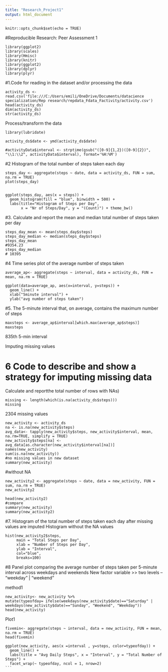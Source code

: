 ```yaml
---
title: "Research_Project1"
output: html_document
---
```


```{r setup, include=FALSE}
knitr::opts_chunk$set(echo = TRUE)
```

#Reproducible Research: Peer Assessment 1
```{r}
library(ggplot2)
library(scales)
library(Hmisc)
library(knitr)
library(ggplot2)
library(dplyr)
library(plyr)
```




#1.Code for reading in the dataset and/or processing the data
```{r}
activity_ds <- read.csv('file:///C:/Users/emili/OneDrive/Documents/datacience specialization/Rep research/repdata_Fdata_Factivity/activity.csv')
head(activity_ds)
dim(activity_ds)
str(activity_ds)
```

Process/transform the data 
```{r}
library(lubridate)

activity_ds$date <- ymd(activity_ds$date)

#activityData$interval <- strptime(gsub("([0-9]{1,2})([0-9]{2})", "\\1:\\2", activityData$interval), format='%H:%M')
```


#2 Histogram of the total number of steps taken each day
```{r}
steps_day <- aggregate(steps ~ date, data = activity_ds, FUN = sum, na.rm = TRUE)
plot(steps_day)


ggplot(steps_day, aes(x = steps)) + 
  geom_histogram(fill = "blue", binwidth = 500) + 
  labs(title="Histogram of Steps per Day", 
       x = "Nr of Steps/Day", y = "(Count)") + theme_bw() 
```




#3. Calculate and report the mean and median total number of steps taken per day
```{r}
steps_day_mean <- mean(steps_day$steps)
steps_day_median <- median(steps_day$steps)
steps_day_mean
#9354.23
steps_day_median
# 10395
```



#4 Time series plot of the average number of steps taken

```{r}
average_ap<- aggregate(steps ~ interval, data = activity_ds, FUN = mean, na.rm = TRUE)

```

```{r}
ggplot(data=average_ap, aes(x=interval, y=steps)) +
  geom_line() +
  xlab("5minute interval") +
  ylab("avg number of steps taken") 
```



#5. The 5-minute interval that, on average, contains the maximum number of steps

```{r}
maxsteps <- average_ap$interval[which.max(average_ap$steps)]
maxsteps
```


835th 5-min interval


Imputing missing values
# 6 Code to describe and show a strategy for imputing missing data

Calculate and reportthe total number of rows with NAs)

```{r}
missing <- length(which(is.na(activity_ds$steps)))
missing
```

2304 missing values


```{r}
new_activity <- activity_ds
na <- is.na(new_activity$steps)
avg_data<- tapply(new_activity$steps, new_activity$interval, mean, na.rm=TRUE, simplify = TRUE)
new_activity$steps[na] <- avg_data[as.character(new_activity$interval[na])]
names(new_activity)
sum(is.na(new_activity))
#no missing values in new dataset
summary(new_activity)
```



#without NA
```{r}
new_activity2 <- aggregate(steps ~ date, data = new_activity, FUN = sum, na.rm = TRUE)
new_activity2
```



```{r}
head(new_activity2)
#compare
summary(new_activity)
summary(new_activity2)
```



#7. Histogram of the total number of steps taken each day after missing values are imputed
Histogram without the NA values
```{r}
hist(new_activity2$steps, 
     main = "Total Steps per Day", 
     xlab = "Number of Steps per Day", 
     ylab = "Interval",
     col="blue",
     breaks=100)
```



#8 Panel plot comparing the average number of steps taken per 5-minute interval across weekdays and weekends
New factor variable >> two levels – “weekday” | “weekend” 

method1
```{r}
new_activity<- new_activity %>%
mutate(typeofday= ifelse(weekdays(new_activity$date)=="Saturday" | weekdays(new_activity$date)=="Sunday", "Weekend", "Weekday"))
head(new_activity)

```


Plot1
```{r}
fivemin<- aggregate(steps ~ interval, data = new_activity, FUN = mean, na.rm = TRUE)
head(fivemin)
```



``````{r plot, echo=true}
ggplot(new_activity, aes(x =interval , y=steps, color=typeofday)) +
  geom_line() +
  labs(title = "Avg Daily Steps", x = "Interval", y = "Total Number of Steps") +
  facet_wrap(~ typeofday, ncol = 1, nrow=2)
```



